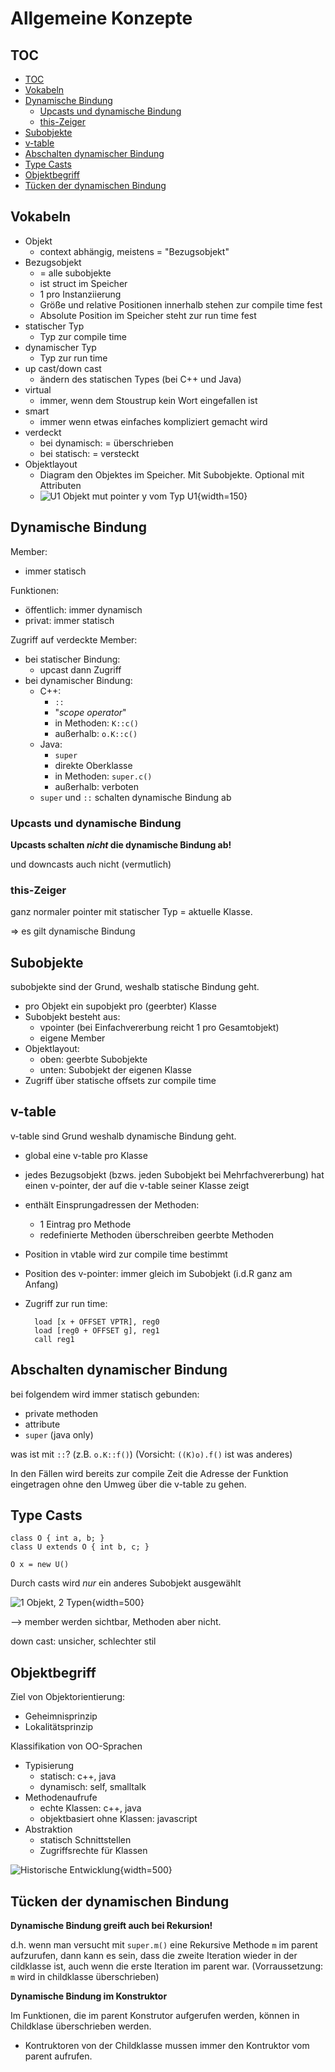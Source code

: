
# Allgemeine Konzepte

## TOC

<!-- @import "[TOC]" {cmd="toc" depthFrom=2 depthTo=3 orderedList=false}  -->
<!-- code_chunk_output -->

* [TOC](#toc)
* [Vokabeln](#vokabeln)
* [Dynamische Bindung](#dynamische-bindung)
	* [Upcasts und dynamische Bindung](#upcasts-und-dynamische-bindung)
	* [this-Zeiger](#this-zeiger)
* [Subobjekte](#subobjekte)
* [v-table](#v-table)
* [Abschalten dynamischer Bindung](#abschalten-dynamischer-bindung)
* [Type Casts](#type-casts)
* [Objektbegriff](#objektbegriff)
* [Tücken der dynamischen Bindung](#tücken-der-dynamischen-bindung)

<!-- /code_chunk_output -->

## Vokabeln

* Objekt
	* context abhängig, meistens = "Bezugsobjekt"
* Bezugsobjekt
	* =  alle subobjekte
	* ist struct im Speicher
	* 1 pro Instanziierung
	* Größe und relative Positionen innerhalb stehen zur compile time fest
	* Absolute Position im Speicher steht zur run time fest
* statischer Typ
	* Typ zur compile time
* dynamischer Typ
	* Typ zur run time
* up cast/down cast
	* ändern des statischen Types (bei C++ und Java)
* virtual
	* immer, wenn dem Stoustrup kein Wort eingefallen ist
* smart
	* immer wenn etwas einfaches kompliziert gemacht wird
* verdeckt
	* bei dynamisch: = überschrieben
	* bei statisch: = versteckt
* Objektlayout
	* Diagram den Objektes im Speicher. Mit Subobjekte. Optional mit Attributen
	* ![U1 Objekt mut pointer y vom Typ U1](assets/markdown-img-paste-20170923195638408.png){width=150}


## Dynamische Bindung

Member:

* immer statisch

Funktionen:

* öffentlich: immer dynamisch
* privat: immer statisch

Zugriff auf verdeckte Member:

* bei statischer Bindung:
	* upcast dann Zugriff
* bei dynamischer Bindung:
	* C++:
		*  `::`
		* "_scope operator_"
		* in Methoden: `K::c()`
		* außerhalb: `o.K::c()`
	* Java:
		* `super`
		* direkte Oberklasse
		* in Methoden: `super.c()`
		* außerhalb: verboten
	* `super` und `::` schalten dynamische Bindung ab


### Upcasts und dynamische Bindung

**Upcasts schalten _nicht_ die dynamische Bindung ab!**

und downcasts auch nicht (vermutlich)

### this-Zeiger

ganz normaler pointer mit statischer Typ = aktuelle Klasse.

$\Rightarrow$ es gilt dynamische Bindung

## Subobjekte

subobjekte sind der Grund, weshalb statische Bindung geht.

* pro Objekt ein supobjekt pro (geerbter) Klasse
* Subobjekt besteht aus:
	* vpointer (bei Einfachvererbung reicht 1 pro Gesamtobjekt)
	* eigene Member
* Objektlayout:
	* oben: geerbte Subobjekte
	* unten: Subobjekt der eigenen Klasse
* Zugriff über statische offsets zur compile time


## v-table

v-table sind Grund weshalb dynamische Bindung geht.

* global eine v-table pro Klasse
* jedes Bezugsobjekt (bzws. jeden Subobjekt bei Mehrfachvererbung) hat einen v-pointer, der auf die v-table seiner Klasse zeigt
* enthält Einsprungadressen der Methoden:
	* 1 Eintrag pro Methode
	* redefinierte Methoden überschreiben geerbte Methoden
* Position in vtable wird zur compile time bestimmt
* Position des v-pointer: immer gleich im Subobjekt (i.d.R ganz am Anfang)
* Zugriff zur run time:

		load [x + OFFSET VPTR], reg0
		load [reg0 + OFFSET g], reg1
		call reg1


## Abschalten dynamischer Bindung

bei folgendem wird immer statisch gebunden:

* private methoden
* attribute
* `super` (java only)

was ist mit `::`? (z.B. `o.K::f()`) (Vorsicht: `((K)o).f()` ist was anderes)

In den Fällen wird bereits zur compile Zeit die Adresse der Funktion eingetragen ohne den Umweg über die v-table zu gehen.

## Type Casts

	class O { int a, b; }
	class U extends O { int b, c; }

	O x = new U()

Durch casts wird *nur* ein anderes Subobjekt ausgewählt

![1 Objekt, 2 Typen](assets/markdown-img-paste-2017091416083689.png){width=500}

--> member werden sichtbar, Methoden aber nicht.

down cast: unsicher, schlechter stil

## Objektbegriff

Ziel von Objektorientierung:

* Geheimnisprinzip
* Lokalitätsprinzip

Klassifikation von OO-Sprachen

* Typisierung
	* statisch: c++, java
	* dynamisch: self, smalltalk
* Methodenaufrufe
	* echte Klassen: c++, java
	* objektbasiert ohne Klassen: javascript
* Abstraktion
	* statisch Schnittstellen
	* Zugriffsrechte für Klassen


![Historische Entwicklung](assets/markdown-img-paste-20170920155237820.png){width=500}


## Tücken der dynamischen Bindung

**Dynamische Bindung greift auch bei Rekursion!**

d.h. wenn man versucht mit `super.m()` eine Rekursive Methode `m` im parent aufzurufen, dann kann es sein, dass die zweite Iteration wieder in der cildklasse ist, auch wenn die erste Iteration im parent war. (Vorraussetzung: `m` wird in childklasse überschrieben)

**Dynamische Bindung im Konstruktor**

Im Funktionen, die im parent Konstrutor aufgerufen werden, können in Childklase überschrieben werden.

+ Kontruktoren von der Childklasse mussen immer den Kontruktor vom parent aufrufen.
